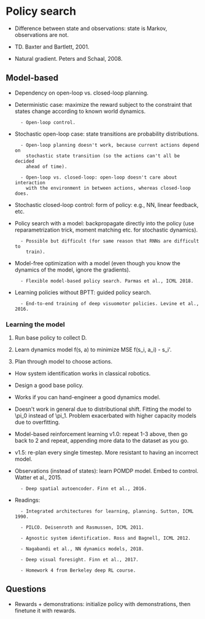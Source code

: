 # Policy search

- Difference between state and observations: state is Markov, observations are
  not.

- TD. Baxter and Bartlett, 2001.

- Natural gradient. Peters and Schaal, 2008.


## Model-based

- Dependency on open-loop vs. closed-loop planning.

- Deterministic case: maximize the reward subject to the constraint that states
  change according to known world dynamics.

        - Open-loop control.

- Stochastic open-loop case: state transitions are probability distributions.

        - Open-loop planning doesn't work, because current actions depend on
          stochastic state transition (so the actions can't all be decided
          ahead of time).

        - Open-loop vs. closed-loop: open-loop doesn't care about interaction
          with the environment in between actions, whereas closed-loop does.

- Stochastic closed-loop control: form of policy: e.g., NN, linear feedback,
  etc.

- Policy search with a model: backpropagate directly into the policy (use
  reparametrization trick, moment matching etc. for stochastic dynamics).

        - Possible but difficult (for same reason that RNNs are difficult to
          train).

- Model-free optimization with a model (even though you know the dynamics of
  the model, ignore the gradients).

        - Flexible model-based policy search. Parmas et al., ICML 2018.

- Learning policies without BPTT: guided policy search.

        - End-to-end training of deep visuomotor policies. Levine et al., 2016.


### Learning the model

1. Run base policy to collect D.

2. Learn dynamics model f(s, a) to minimize MSE f(s_i, a_i) - s_i'.

3. Plan through model to choose actions.

- How system identification works in classical robotics.

- Design a good base policy.

- Works if you can hand-engineer a good dynamics model.

- Doesn't work in general due to distributional shift. Fitting the model to
  \pi_0 instead of \pi_1. Problem exacerbated with higher capacity models due
  to overfitting.

- Model-based reinforcement learning v1.0: repeat 1-3 above, then go back to 2
  and repeat, appending more data to the dataset as you go.

- v1.5: re-plan every single timestep. More resistant to having an incorrect
  model.

- Observations (instead of states): learn POMDP model. Embed to control.
  Watter et al., 2015.

        - Deep spatial autoencoder. Finn et al., 2016.

- Readings:

        - Integrated architectures for learning, planning. Sutton, ICML 1990.

        - PILCO. Deisenroth and Rasmussen, ICML 2011.

        - Agnostic system identification. Ross and Bagnell, ICML 2012.

        - Nagabandi et al., NN dynamics models, 2018.

        - Deep visual foresight. Finn et al., 2017.

        - Homework 4 from Berkeley deep RL course.


## Questions

- Rewards + demonstrations: initialize policy with demonstrations, then
  finetune it with rewards.
